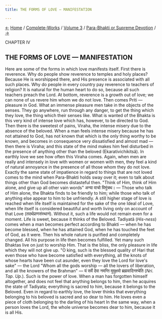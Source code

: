 ```yaml
---
title: THE FORMS OF LOVE — MANIFESTATION

---
```

<div>

[←](the_naturalness_of_bhakti-yoga.htm) [Home](../../../index.htm) /
[Complete-Works](../../complete_works.htm) / [Volume
3](../volume_3_contents.htm) / [Para-Bhakti or Supreme
Devotion](para-bhakti_or_supreme_devotion_contents.htm)
/ [→](universal_love_and_how_it_leads_to_self-surrender.htm)

  

CHAPTER IV

## THE FORMS OF LOVE — MANIFESTATION

Here are some of the forms in which love manifests itself. First there
is reverence. Why do people show reverence to temples and holy places?
Because He is worshipped there, and His presence is associated with all
such places. Why do people in every country pay reverence to teachers of
religion? It is natural for the human heart to do so, because all such
teachers preach the Lord. At bottom, reverence is a growth out of love;
we can none of us revere him whom we do not love. Then comes Priti —
pleasure in God. What an immense pleasure men take in the objects of the
senses. They go anywhere, run through any danger, to get the thing which
they love, the thing which their senses like. What is wanted of the
Bhakta is this very kind of intense love which has, however, to be
directed to God. Then there is the sweetest of pains, Viraha, the
intense misery due to the absence of the beloved. When a man feels
intense misery because he has not attained to God, has not known that
which is the only thing worthy to be known, and becomes in consequence
very dissatisfied and almost mad — then there is Viraha; and this state
of the mind makes him feel disturbed in the presence of anything other
than the beloved (Ekarativichikitsâ). In earthly love we see how often
this Viraha comes. Again, when men are really and intensely in love with
women or women with men, they feel a kind of natural annoyance in the
presence of all those whom they do not love. Exactly the same state of
impatience in regard to things that are not loved comes to the mind when
Para-Bhakti holds sway over it; even to talk about things other than God
becomes distasteful then. "Think of Him, think of Him alone, and give up
all other vain words" अन्या वाचो विमुंचथ। — Those who talk of Him alone,
the Bhakta finds to be friendly to him; while those who talk of anything
else appear to him to be unfriendly. A still higher stage of love is
reached when life itself is maintained for the sake of the one Ideal of
Love, when life itself is considered beautiful and worth living only on
account of that Love (तदर्थप्राणसंस्थानं). Without it, such a life would
not remain even for a moment. Life is sweet, because it thinks of the
Beloved. Tadiyatâ (*His-ness*) comes when a man becomes perfect
according to Bhakti — when he has become blessed, when he has attained
God, when he has touched the feet of God, as it were. Then his whole
nature is purified and completely changed. All his purpose in life then
becomes fulfilled. Yet many such Bhaktas live on just to worship Him.
That is the bliss, the only pleasure in life which they will not give
up. "O king, such is the blessed quality of Hari that even those who
have become satisfied with everything, all the knots of whose hearts
have been cut asunder, even they love the Lord for love's sake" — the
Lord "Whom all the gods worship — all the lovers of liberation, and all
the knowers of the Brahman" — यं सर्वे देवा नमन्ति मुमुक्षवो
ब्रह्मवादिनश्चेति (*Nri*. *Tap*. *Up*.). Such is the power of love. When
a man has forgotten himself altogether, and does not feel that anything
belongs to him, then he acquires the state of Tadiyata; everything is
sacred to him, because it belongs to the Beloved. Even in regard to
earthly love, the lover thinks that everything belonging to his beloved
is sacred and so dear to him. He loves even a piece of cloth belonging
to the darling of his heart In the same way, when a person loves the
Lord, the whole universe becomes dear to him, because it is all His.

</div>
